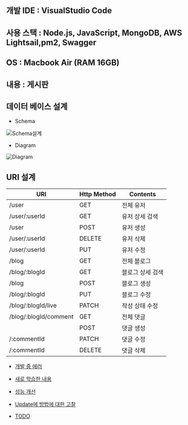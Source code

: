## 개발 IDE : VisualStudio Code

## 사용 스택 : Node.js, JavaScript, MongoDB, AWS Lightsail,pm2, Swagger

## OS : Macbook Air (RAM 16GB)

## 내용 : 게시판

## 데이터 베이스 설계

- Schema


![Schema설계](https://user-images.githubusercontent.com/74170593/221196846-41260568-b90a-4803-acac-e371bafdd392.png)



- Diagram

![Diagram](https://user-images.githubusercontent.com/74170593/221196945-32aecb86-921b-4f23-9213-ba6278b32a9d.png)

## URI 설계

| URI | Http Method | Contents |
| --- | --- | --- |
| /user | GET | 전체 유저 |
| /user/:userId | GET | 유저 상세 검색 |
| /user | POST | 유저 생성 |
| /user/:userId | DELETE | 유저 삭제 |
| /user/:userId | PUT | 유저 수정 |
| /blog | GET | 전체 블로그 |
| /blog/:blogId | GET | 블로그 상세 검색 |
| /blog | POST | 블로그 생성 |
| /blog/:blogId | PUT | 블로그 수정 |
| /blog/:blogId/live | PATCH | 작성 상태 수정 |
| /blog/:blogId/comment | GET | 전체 댓글 |
|  | POST | 댓글 생성 |
| /:commentId | PATCH | 댓글 수정 |
| /:commentId | DELETE | 댓글 삭제 |


- [개발 중 에러](https://humane-map-4ba.notion.site/3b28c167876a4bffabfc4c31bdf6ce68)

- [새로 학습한 내용](https://humane-map-4ba.notion.site/5a10b94a41b14e18b902566cf8726fa8)

- [성능 개선](https://humane-map-4ba.notion.site/839713eb46f24469be6e931c8d8a2987)

- [Update에 방법에 대한 고찰](https://humane-map-4ba.notion.site/Update-359ea1ab1b574c08a6991e5b33c2f76e)

- [TODO](https://humane-map-4ba.notion.site/TODO-e93b044c5f7942559a1959e3e9103abd)
